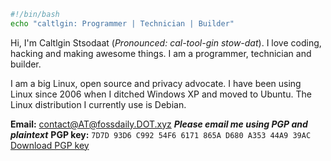 ```bash
#!/bin/bash
echo "caltlgin: Programmer | Technician | Builder"
```

Hi, I'm Caltlgin Stsodaat (*Pronounced: cal-tool-gin stow-dat*). I love coding, hacking and making awesome things. I am a programmer, technician and builder.

I am a big Linux, open source and privacy advocate. I have been using Linux since 2006 when I ditched Windows XP and moved to Ubuntu. The Linux distribution I currently use is Debian.

**Email:** [contact@AT@fossdaily.DOT.xyz](mailto:contact@AT@fossdaily.DOT.xyz) ***Please email me using PGP and plaintext***
**PGP key:** `7D7D 93D6 C992 54F6 6171 865A D680 A353 44A9 39AC`  [Download PGP key](https://raw.githubusercontent.com/caltlgin/caltlgin/main/pgp-fossdaily.asc)
